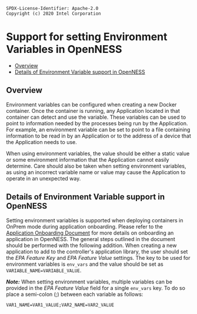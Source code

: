 ```text
SPDX-License-Identifier: Apache-2.0
Copyright (c) 2020 Intel Corporation
```
<!-- omit in toc -->
# Support for setting Environment Variables in OpenNESS
- [Overview](#overview)
- [Details of Environment Variable support in OpenNESS](#details-of-environment-variable-support-in-openness)

## Overview

Environment variables can be configured when creating a new Docker container. Once the container is running, any Application located in that container can detect and use the variable. These variables can be used to point to information needed by the processes being run by the Application. For example, an environment variable can be set to point to a file containing information to be read in by an Application or to the address of a device that the Application needs to use.

When using environment variables, the value should be either a static value or some environment information that the Application cannot easily determine. Care should also be taken when setting environment variables, as using an incorrect variable name or value may cause the Application to operate in an unexpected way.

## Details of Environment Variable support in OpenNESS

Setting environment variables is supported when deploying containers in OnPrem mode during application onboarding. Please refer to the [Application Onboarding Document](https://github.com/open-ness/ido-specs/blob/master/doc/applications-onboard/on-premises-applications-onboarding.md) for more details on onboarding an application in OpenNESS. The general steps outlined in the document should be performed with the following addition. When creating a new application to add to the controller's application library, the user should set the *EPA Feature Key* and *EPA Feature Value* settings. The key to be used for environment variables is `env_vars` and the value should be set as `VARIABLE_NAME=VARIABLE_VALUE`.

***Note:*** When setting environment variables, multiple variables can be provided in the *EPA Feature Value* field for a single `env_vars` key. To do so place a semi-colon (;) between each variable as follows:

    VAR1_NAME=VAR1_VALUE;VAR2_NAME=VAR2_VALUE
